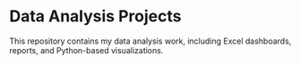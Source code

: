 # Data Analysis Projects



This repository contains my data analysis work, including Excel dashboards, reports, and Python-based visualizations.


